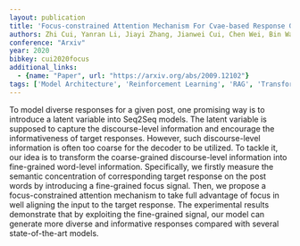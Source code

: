 ```yaml
---
layout: publication
title: 'Focus-constrained Attention Mechanism For Cvae-based Response Generation'
authors: Zhi Cui, Yanran Li, Jiayi Zhang, Jianwei Cui, Chen Wei, Bin Wang
conference: "Arxiv"
year: 2020
bibkey: cui2020focus
additional_links:
  - {name: "Paper", url: "https://arxiv.org/abs/2009.12102"}
tags: ['Model Architecture', 'Reinforcement Learning', 'RAG', 'Transformer', 'Attention Mechanism']
---
```

To model diverse responses for a given post, one promising way is to
introduce a latent variable into Seq2Seq models. The latent variable is
supposed to capture the discourse-level information and encourage the
informativeness of target responses. However, such discourse-level information
is often too coarse for the decoder to be utilized. To tackle it, our idea is
to transform the coarse-grained discourse-level information into fine-grained
word-level information. Specifically, we firstly measure the semantic
concentration of corresponding target response on the post words by introducing
a fine-grained focus signal. Then, we propose a focus-constrained attention
mechanism to take full advantage of focus in well aligning the input to the
target response. The experimental results demonstrate that by exploiting the
fine-grained signal, our model can generate more diverse and informative
responses compared with several state-of-the-art models.
